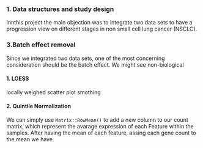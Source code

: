 ### 1. Data structures and study design
Innthis project the main objection was to integrate two data sets to have a progression view on different stages in non small cell lung cancer (NSCLC).
  

### **3.Batch effect removal** 

Since we integrated two data sets, one of the most concerning consideration should be the batch effect. We might see non-biological

#### 1. LOESS

locally weighed scatter plot smothing

#### 2. Quintile Normalization

We can simply use `Matrix::RowMean()` to add a new column to our count matrix, which represent the avarage expression of each Feature within the samples. After having the mean of each feature, assing each gene count to the mean we have.
